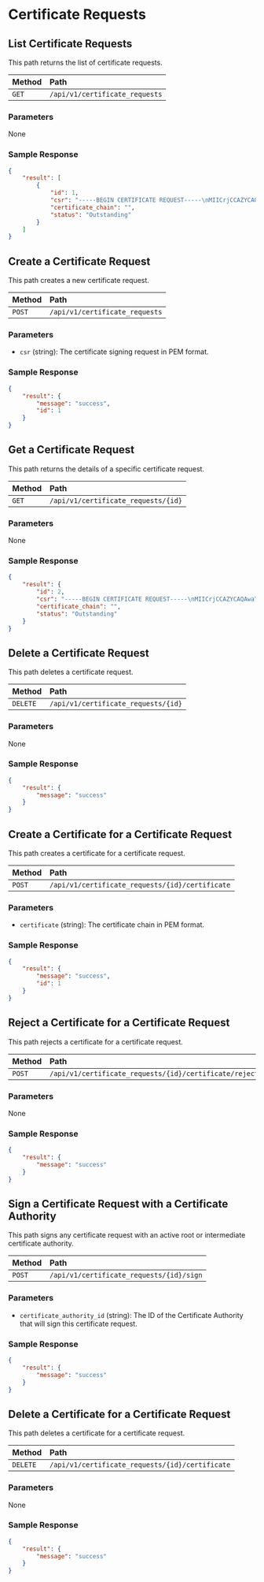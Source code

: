 # Certificate Requests

## List Certificate Requests

This path returns the list of certificate requests.

| Method | Path                           |
| :----- | :----------------------------- |
| `GET`  | `/api/v1/certificate_requests` |

### Parameters

None

### Sample Response

```json
{
    "result": [
        {
            "id": 1,
            "csr": "-----BEGIN CERTIFICATE REQUEST-----\nMIICrjCCAZYCAQAwaTELMAkGA1UEBhMCVFIxDjAMBgNVBAgMBUl6bWlyMRIwEAYD\nVQQHDAlOYXJsaWRlcmUxITAfBgNVBAoMGEludGVybmV0IFdpZGdpdHMgUHR5IEx0\nZDETMBEGA1UEAwwKYmFuYW5hLmNvbTCCASIwDQYJKoZIhvcNAQEBBQADggEPADCC\nAQoCggEBAK+vJMxO1GTty09/E4M/RbTCPABleCuYc/uzj72KWaIvoDaanuJ4NBWM\n2aUiepxWdMNTR6oe31gLq4agLYT309tXwCeBLQnOxvBFWONmBG1qo0fQkvT5kSoq\nAO29D7hkQ0gVwg7EF3qOd0JgbDm/yvexKpYLVvWMQAngHwZRnd5vHGk6M3P7G4oG\nmIj/CL2bF6va7GWODYHb+a7jI1nkcsrk+vapc+doVszcoJ+2ryoK6JndOSGjt9SD\nuxulWZHQO32XC0btyub63pom4QxRtRXmb1mjM37XEwXJSsQO1HOnmc6ycqUK53p0\njF8Qbs0m8y/p2NHFGTUfiyNYA3EdkjUCAwEAAaAAMA0GCSqGSIb3DQEBCwUAA4IB\nAQA+hq8kS2Y1Y6D8qH97Mnnc6Ojm61Q5YJ4MghaTD+XXbueTCx4DfK7ujYzK3IEF\npH1AnSeJCsQeBdjT7p6nv5GcwqWXWztNKn9zibXiASK/yYKwqvQpjSjSeqGEh+Sa\n9C9SHeaPhZrJRj0i3NkqmN8moWasF9onW6MNKBX0B+pvBB+igGPcjCIFIFGUUaky\nupMXY9IG3LlWvlt+HTfuMZV+zSOZgD9oyqkh5K9XRKNq/mnNz/1llUCBZRmfeRBY\n+sJ4M6MJRztiyX4/Fjb8UHQviH931rkiEGtG826IvWIyiRSnAeE8B/VzL0GlT9Zq\nge6lFRxB1FlDuU4Blef8FnOI\n-----END CERTIFICATE REQUEST-----",
            "certificate_chain": "",
            "status": "Outstanding"
        }
    ]
}
```

## Create a Certificate Request

This path creates a new certificate request.

| Method | Path                           |
| :----- | :----------------------------- |
| `POST` | `/api/v1/certificate_requests` |

### Parameters

- `csr` (string): The certificate signing request in PEM format.

### Sample Response

```json
{
    "result": {
        "message": "success",
        "id": 1
    }
}
```

## Get a Certificate Request

This path returns the details of a specific certificate request.

| Method | Path                                |
| :----- | :---------------------------------- |
| `GET`  | `/api/v1/certificate_requests/{id}` |

### Parameters

None

### Sample Response

```json
{
    "result": {
        "id": 2,
        "csr": "-----BEGIN CERTIFICATE REQUEST-----\nMIICrjCCAZYCAQAwaTELMAkGA1UEBhMCVFIxDjAMBgNVBAgMBUl6bWlyMRIwEAYD\nVQQHDAlOYXJsaWRlcmUxITAfBgNVBAoMGEludGVybmV0IFdpZGdpdHMgUHR5IEx0\nZDETMBEGA1UEAwwKYmFuYW5hLmNvbTCCASIwDQYJKoZIhvcNAQEBBQADggEPADCC\nAQoCggEBAK+vJMxO1GTty09/E4M/RbTCPABleCuYc/uzj72KWaIvoDaanuJ4NBWM\n2aUiepxWdMNTR6oe31gLq4agLYT309tXwCeBLQnOxvBFWONmBG1qo0fQkvT5kSoq\nAO29D7hkQ0gVwg7EF3qOd0JgbDm/yvexKpYLVvWMQAngHwZRnd5vHGk6M3P7G4oG\nmIj/CL2bF6va7GWODYHb+a7jI1nkcsrk+vapc+doVszcoJ+2ryoK6JndOSGjt9SD\nuxulWZHQO32XC0btyub63pom4QxRtRXmb1mjM37XEwXJSsQO1HOnmc6ycqUK53p0\njF8Qbs0m8y/p2NHFGTUfiyNYA3EdkjUCAwEAAaAAMA0GCSqGSIb3DQEBCwUAA4IB\nAQA+hq8kS2Y1Y6D8qH97Mnnc6Ojm61Q5YJ4MghaTD+XXbueTCx4DfK7ujYzK3IEF\npH1AnSeJCsQeBdjT7p6nv5GcwqWXWztNKn9zibXiASK/yYKwqvQpjSjSeqGEh+Sa\n9C9SHeaPhZrJRj0i3NkqmN8moWasF9onW6MNKBX0B+pvBB+igGPcjCIFIFGUUaky\nupMXY9IG3LlWvlt+HTfuMZV+zSOZgD9oyqkh5K9XRKNq/mnNz/1llUCBZRmfeRBY\n+sJ4M6MJRztiyX4/Fjb8UHQviH931rkiEGtG826IvWIyiRSnAeE8B/VzL0GlT9Zq\nge6lFRxB1FlDuU4Blef8FnOI\n-----END CERTIFICATE REQUEST-----",
        "certificate_chain": "",
        "status": "Outstanding"
    }
}
```

## Delete a Certificate Request

This path deletes a certificate request.

| Method   | Path                                |
| :------- | :---------------------------------- |
| `DELETE` | `/api/v1/certificate_requests/{id}` |

### Parameters

None

### Sample Response

```json
{
    "result": {
        "message": "success"
    }
}
```

## Create a Certificate for a Certificate Request

This path creates a certificate for a certificate request.


| Method | Path                                            |
| :----- | :---------------------------------------------- |
| `POST` | `/api/v1/certificate_requests/{id}/certificate` |

### Parameters

- `certificate` (string): The certificate chain in PEM format.

### Sample Response

```json
{
    "result": {
        "message": "success",
        "id": 1
    }
}
```

## Reject a Certificate for a Certificate Request

This path rejects a certificate for a certificate request.

| Method | Path                                                   |
| :----- | :----------------------------------------------------- |
| `POST` | `/api/v1/certificate_requests/{id}/certificate/reject` |

### Parameters

None

### Sample Response

```json
{
    "result": {
        "message": "success"
    }
}
```

## Sign a Certificate Request with a Certificate Authority

This path signs any certificate request with an active root or intermediate certificate authority.

| Method | Path                                               |
| :----- | :------------------------------------------------- |
| `POST` | `/api/v1/certificate_requests/{id}/sign` |

### Parameters

- `certificate_authority_id` (string): The ID of the Certificate Authority that will sign this certificate request.

### Sample Response

```json
{
    "result": {
        "message": "success"
    }
}
```

## Delete a Certificate for a Certificate Request

This path deletes a certificate for a certificate request.

| Method   | Path                                            |
| :------- | :---------------------------------------------- |
| `DELETE` | `/api/v1/certificate_requests/{id}/certificate` |

### Parameters

None

### Sample Response

```json
{
    "result": {
        "message": "success"
    }
}
```
